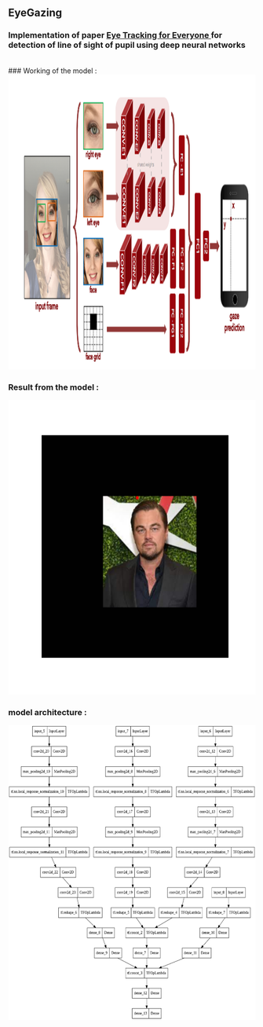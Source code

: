 ## EyeGazing
### Implementation of paper <a href="https://gazecapture.csail.mit.edu/cvpr2016_gazecapture.pdf">Eye Tracking for Everyone </a> for detection of line of sight of pupil using deep neural networks
<br/>
### Working of the model :

<img height="600em" width="800" src="assets/gaze.png"/>

### Result from the model :
<img height="600em" width="600" src="assets/predict.png"/>

### model architecture : 

<img height="600em" width="800" src="assets/model (1).png"/>

